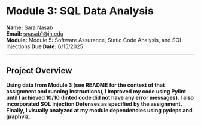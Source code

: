 # Module 3: SQL Data Analysis

**Name:** Sara Nasab  
**Email:** snasab1@jh.edu  
**Module:** Module 5: Software Assurance, Static Code Analysis, and SQL Injections
**Due Date:** 6/15/2025

---

## Project Overview
**Using data from Module 3 (see README for the context of that assignment and running instructions), I improved my code using Pylint until I achieved 10/10 (linted code did not have any error messages). I also incorporated SQL Injection Defenses as specified by the assignment. Finally, I visually analyzed at my module dependencies using pydeps and graphviz.**

